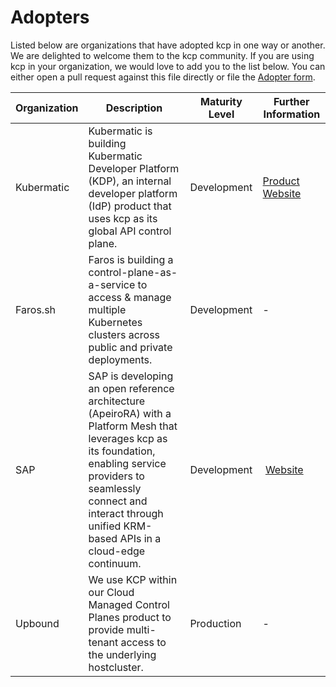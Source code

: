 # Adopters

Listed below are organizations that have adopted kcp in one way or another. We are delighted to welcome them to the kcp community. If you are using kcp in your organization, we would love to add you to the list below. You can either open a pull request against this file directly or file the [Adopter form](https://github.com/kcp-dev/kcp/issues/new?assignees=&labels=kind%2Fdocumentation&projects=&template=adopters.yaml&title=adopter%3A+COMPANY_NAME).


| Organization  | Description | Maturity Level | Further Information |
| ------------- | ------------- | --- | --- |
| Kubermatic    | Kubermatic is building Kubermatic Developer Platform (KDP), an internal developer platform (IdP) product that uses kcp as its global API control plane.  | Development | [Product Website](https://www.kubermatic.com/products/kubermatic-developer-platform/) |
| Faros.sh      | Faros is building a control-plane-as-a-service to access & manage multiple Kubernetes clusters across public and private deployments. | Development | - |
| SAP           | SAP is developing an open reference architecture (ApeiroRA) with a Platform Mesh that leverages kcp as its foundation, enabling service providers to seamlessly connect and interact through unified KRM-based APIs in a cloud-edge continuum. | Development | [Website](https://apeirora.eu/) |
| Upbound       | We use KCP within our Cloud Managed Control Planes product to provide multi-tenant access to the underlying hostcluster. | Production | - |
